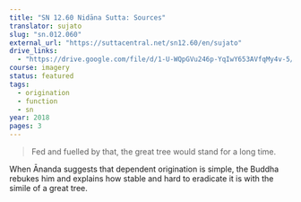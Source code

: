 ```yaml
---
title: "SN 12.60 Nidāna Sutta: Sources"
translator: sujato
slug: "sn.012.060"
external_url: "https://suttacentral.net/sn12.60/en/sujato"
drive_links:
  - "https://drive.google.com/file/d/1-U-WQpGVu246p-YqIwY653AVfqMy4v-5/view?usp=drivesdk"
course: imagery
status: featured
tags:
  - origination
  - function
  - sn
year: 2018
pages: 3
---
```


> Fed and fuelled by that, the great tree would stand for a long time.

When Ānanda suggests that dependent origination is simple, the Buddha rebukes him and explains how stable and hard to eradicate it is with the simile of a great tree.
